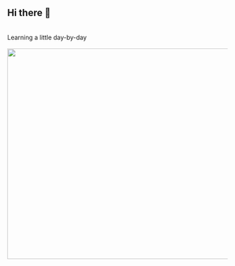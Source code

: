 ## Hi there 👋

<br>
Learning a little day-by-day <br>
<br>
<img align="centre" src="https://github.com/principledent-422/principledent-422/assets/172315030/7b70b855-44c7-4aaa-8ba1-d3e56f7a3b68" height="480" width="1020">


<!--
**principledent-422/principledent-422** is a ✨ _special_ ✨ repository because its `README.md` (this file) appears on your GitHub profile.

Here are some ideas to get you started:

- 🔭 I’m currently working on ...
- 🌱 I’m currently learning ...
- 👯 I’m looking to collaborate on ...
- 🤔 I’m looking for help with ...
- 💬 Ask me about ...
- 📫 How to reach me: ...
- 😄 Pronouns: ...
- ⚡ Fun fact: ...
-->
